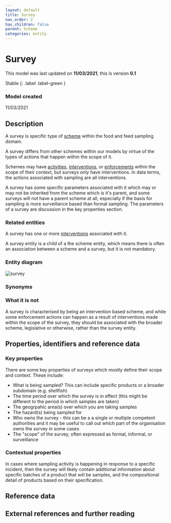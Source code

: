 ```yaml
---
layout: default
title: Survey
nav_order: 2
has_children: false
parent: Scheme
categories: entity
---
```


# Survey
This model was last updated on **11/03/2021**, this is version **0.1**

Stable
{: .label .label-green }

### Model created
11/03/2021

## Description
A survey is specific type of [scheme](/enterprise-data-models/entities/scheme.html) within the food and feed sampling domain.

A survey differs from other schemes within our models by virtue of the types of actions that happen within the scope of it.

Schemes may have [activities](/enterprise-data-models/entities/activity.html), [interventions](/enterprise-data-models/entities/intervention.html), or [enforcements](/enterprise-data-models/entities/enforcement.html) within the scope of their context, but surveys only have interventions. In data terms, the actions associated with sampling are all interventions.

A survey has some specific parameters associated with it which may or may not be inherited from the scheme which is it's parent, and some surveys will not have a parent scheme at all, especially if the basis for sampling is more surveillance based than formal sampling. The parameters of a survey are discussion in the key properties section.

### Related entities
A survey has one or more [interventions](/enterprise-data-models/entities/intervention.html) associated with it.

A survey entity is a child of a the scheme entity, which means there is often an association between a scheme and a survey, but it is not mandatory.

### Entity diagram
![survey](/enterprise-data-models/entities/diagrams/survey.png)

### Synonyms


### What it is not
A survey is characterised by being an intervention based scheme, and while some enforcement actions can happen as a result of interventions made within the scope of the survey, they should be associated with the broader scheme, legislative or otherwise, rather than the survey entity.  

## Properties, identifiers and reference data

### Key properties
There are some key properties of surveys which mostly define their scope and context. These include:

*   What is being sampled? This can include specific products or a broader subdomain (e.g. shellfish)  
*   The time period over which the survey is in effect (this might be different to the period in which samples are taken)  
*   The geogrpahic area(s) over which you are taking samples   
*   The hazard(s) being sampled for  
*   Who owns the survey - this can be a a single or multiple competent authorities and it may be useful to call out which part of the organisation owns the survey in some cases  
*   The "scope" of the survey, often expressed as formal, informal, or surveillance

### Contextual properties
In cases where sampling activity is happening in response to a specific incident, then the survey will likely contain additional information about specific batches of a product that will be samples, and the compositional detail of products based on their specification.

## Reference data

## External references and further reading
